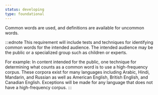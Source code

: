 ```yaml
---
status: developing
type: foundational
---
```


Common words are used, and definitions are available for uncommon words.

:::ednote
This requirement will include tests and techniques for identifying common words for the intended audience. The intended audience may be the public or a specialized group such as children or experts.

For example: In content intended for the public, one technique for determining what counts as a common word is to use a high-frequency corpus. These corpora exist for many languages including Arabic, Hindi, Mandarin, and Russian as well as American English, British English, and Canadian English. Exceptions will be made for any language that does not have a high-frequency corpus.
:::
